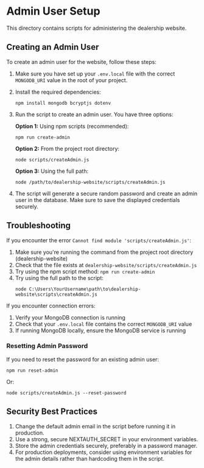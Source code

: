# Admin User Setup

This directory contains scripts for administering the dealership website.

## Creating an Admin User

To create an admin user for the website, follow these steps:

1. Make sure you have set up your `.env.local` file with the correct `MONGODB_URI` value in the root of your project.

2. Install the required dependencies:
   ```
   npm install mongodb bcryptjs dotenv
   ```

3. Run the script to create an admin user. You have three options:

   **Option 1:** Using npm scripts (recommended):
   ```
   npm run create-admin
   ```

   **Option 2:** From the project root directory:
   ```
   node scripts/createAdmin.js
   ```

   **Option 3:** Using the full path:
   ```
   node /path/to/dealership-website/scripts/createAdmin.js
   ```

4. The script will generate a secure random password and create an admin user in the database. Make sure to save the displayed credentials securely.

## Troubleshooting

If you encounter the error `Cannot find module 'scripts/createAdmin.js'`:

1. Make sure you're running the command from the project root directory (dealership-website)
2. Check that the file exists at `dealership-website/scripts/createAdmin.js`
3. Try using the npm script method: `npm run create-admin`
4. Try using the full path to the script:
   ```
   node C:\Users\YourUsername\path\to\dealership-website\scripts\createAdmin.js
   ```

If you encounter connection errors:

1. Verify your MongoDB connection is running
2. Check that your `.env.local` file contains the correct `MONGODB_URI` value
3. If running MongoDB locally, ensure the MongoDB service is running

### Resetting Admin Password

If you need to reset the password for an existing admin user:

```
npm run reset-admin
```

Or:

```
node scripts/createAdmin.js --reset-password
```

## Security Best Practices

1. Change the default admin email in the script before running it in production.
2. Use a strong, secure NEXTAUTH_SECRET in your environment variables.
3. Store the admin credentials securely, preferably in a password manager.
4. For production deployments, consider using environment variables for the admin details rather than hardcoding them in the script. 
